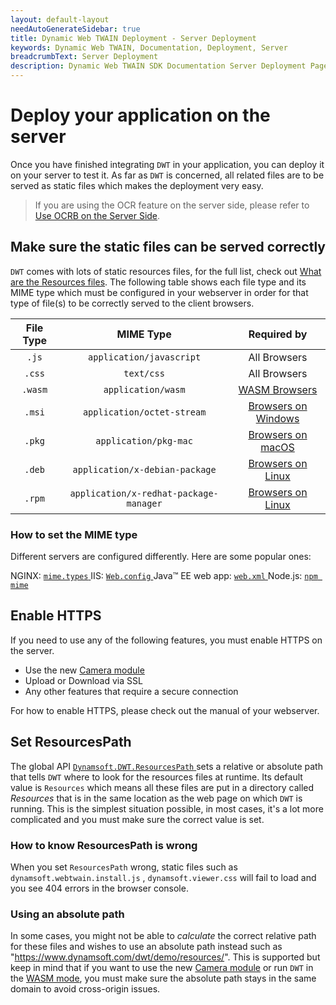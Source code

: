 ```yaml
---
layout: default-layout
needAutoGenerateSidebar: true
title: Dynamic Web TWAIN Deployment - Server Deployment
keywords: Dynamic Web TWAIN, Documentation, Deployment, Server
breadcrumbText: Server Deployment
description: Dynamic Web TWAIN SDK Documentation Server Deployment Page
---
```


# Deploy your application on the server

Once you have finished integrating `DWT` in your application, you can deploy it on your server to test it. As far as `DWT` is concerned, all related files are to be served as static files which makes the deployment very easy.

> If you are using the OCR feature on the server side, please refer to [Use OCRB on the Server Side]({{site.indepth}}features/OCR.html#use-ocrb-on-the-server-side).

## Make sure the static files can be served correctly

`DWT` comes with lots of static resources files, for the full list, check out [What are the Resources files]({{site.about}}FAQs.html#what-are-the-resources-files). The following table shows each file type and its MIME type which must be configured in your webserver in order for that type of file(s) to be correctly served to the client browsers.

| File Type | MIME Type | Required by |
|:-:|:-:|:-:|
| `.js` | `application/javascript` | All Browsers |
| `.css` | `text/css` | All Browsers |
| `.wasm` | `application/wasm` | [WASM Browsers]({{site.getstarted}}Platform.html#wasm-browsers) |
| `.msi` | `application/octet-stream` | [Browsers on Windows]({{site.getstarted}}Platform.html#browsers-on-windows) |
| `.pkg` | `application/pkg-mac` | [Browsers on macOS]({{site.getstarted}}Platform.html#browsers-on-macos) |
| `.deb` | `application/x-debian-package` | [Browsers on Linux]({{site.getstarted}}Platform.html#browsers-on-linux) |
| `.rpm` | `application/x-redhat-package-manager` | [Browsers on Linux]({{site.getstarted}}Platform.html#browsers-on-linux) |

### How to set the MIME type

Different servers are configured differently. Here are some popular ones:

NGINX: [ `mime.types` ](https://www.nginx.com/resources/wiki/start/topics/examples/full/#mime-types)
IIS: [ `Web.config` ](https://docs.microsoft.com/en-us/iis/configuration/system.webserver/staticcontent/mimemap#how-to-add-a-mime-type-to-a-web-site-or-application)
Java™ EE web app: [ `web.xml` ](https://docs.oracle.com/cd/E24329_01/web.1211/e21049/web_xml.htm#WBAPP533)
Node.js: [ `npm mime` ](https://www.npmjs.com/package/mime-types)

## Enable HTTPS

If you need to use any of the following features, you must enable HTTPS on the server.

* Use the new [Camera module]({{site.indepth}}features/Input.html#use-mediadevices-cameras)
* Upload or Download via SSL
* Any other features that require a secure connection

For how to enable HTTPS, please check out the manual of your webserver.

## Set ResourcesPath

The global API [ `Dynamsoft.DWT.ResourcesPath` ]({{site.info}}api/Dynamsoft_WebTwainEnv.html#resourcespath) sets a relative or absolute path that tells `DWT` where to look for the resources files at runtime. Its default value is `Resources` which means all these files are put in a directory called *Resources* that is in the same location as the web page on which `DWT` is running. This is the simplest situation possible, in most cases, it's a lot more complicated and you must make sure the correct value is set.

### How to know ResourcesPath is wrong

When you set `ResourcesPath` wrong, static files such as `dynamsoft.webtwain.install.js` , `dynamsoft.viewer.css` will fail to load and you see 404 errors in the browser console.

### Using an absolute path

In some cases, you might not be able to *calculate* the correct relative path for these files and wishes to use an absolute path instead such as "https://www.dynamsoft.com/dwt/demo/resources/". This is supported but keep in mind that if you want to use the new [Camera module]({{site.indepth}}features/Input.html#use-mediadevices-cameras) or run `DWT` in the [WASM mode]({{site.indepth}}features/initialize.html#wasm-mode), you must make sure the absolute path stays in the same domain to avoid cross-origin issues.
